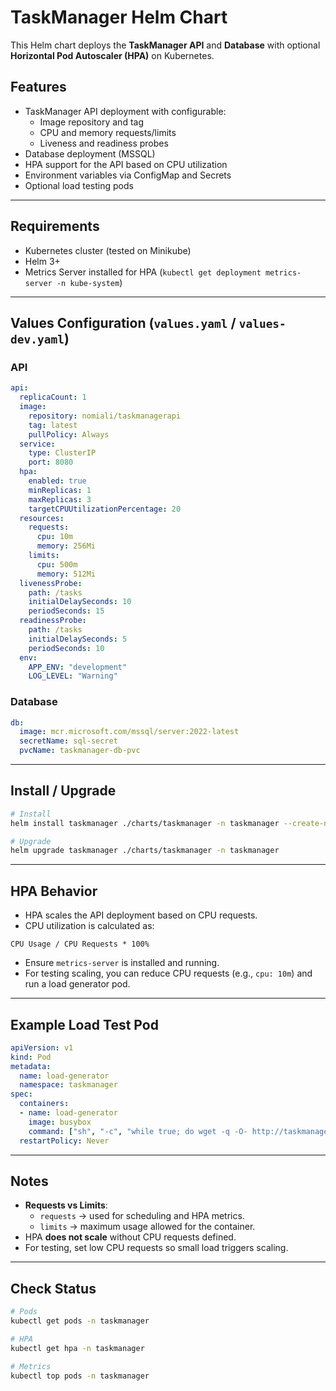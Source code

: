 # TaskManager Helm Chart

This Helm chart deploys the **TaskManager API** and **Database** with optional **Horizontal Pod Autoscaler (HPA)** on Kubernetes.

## Features

- TaskManager API deployment with configurable:
  - Image repository and tag
  - CPU and memory requests/limits
  - Liveness and readiness probes
- Database deployment (MSSQL)
- HPA support for the API based on CPU utilization
- Environment variables via ConfigMap and Secrets
- Optional load testing pods

---

## Requirements

- Kubernetes cluster (tested on Minikube)
- Helm 3+
- Metrics Server installed for HPA (`kubectl get deployment metrics-server -n kube-system`)

---

## Values Configuration (`values.yaml` / `values-dev.yaml`)

### **API**

```yaml
api:
  replicaCount: 1
  image:
    repository: nomiali/taskmanagerapi
    tag: latest
    pullPolicy: Always
  service:
    type: ClusterIP
    port: 8080
  hpa:
    enabled: true
    minReplicas: 1
    maxReplicas: 3
    targetCPUUtilizationPercentage: 20
  resources:
    requests:
      cpu: 10m
      memory: 256Mi
    limits:
      cpu: 500m
      memory: 512Mi
  livenessProbe:
    path: /tasks
    initialDelaySeconds: 10
    periodSeconds: 15
  readinessProbe:
    path: /tasks
    initialDelaySeconds: 5
    periodSeconds: 10
  env:
    APP_ENV: "development"
    LOG_LEVEL: "Warning"
```

### **Database**

```yaml
db:
  image: mcr.microsoft.com/mssql/server:2022-latest
  secretName: sql-secret
  pvcName: taskmanager-db-pvc
```

---

## Install / Upgrade

```bash
# Install
helm install taskmanager ./charts/taskmanager -n taskmanager --create-namespace

# Upgrade
helm upgrade taskmanager ./charts/taskmanager -n taskmanager
```

---

## HPA Behavior

- HPA scales the API deployment based on CPU requests.
- CPU utilization is calculated as:

```
CPU Usage / CPU Requests * 100%
```

- Ensure `metrics-server` is installed and running.
- For testing scaling, you can reduce CPU requests (e.g., `cpu: 10m`) and run a load generator pod.

---

## Example Load Test Pod

```yaml
apiVersion: v1
kind: Pod
metadata:
  name: load-generator
  namespace: taskmanager
spec:
  containers:
  - name: load-generator
    image: busybox
    command: ["sh", "-c", "while true; do wget -q -O- http://taskmanager-api:8080/tasks; done"]
  restartPolicy: Never
```

---

## Notes

- **Requests vs Limits**:
  - `requests` → used for scheduling and HPA metrics.
  - `limits` → maximum usage allowed for the container.
- HPA **does not scale** without CPU requests defined.
- For testing, set low CPU requests so small load triggers scaling.

---

## Check Status

```bash
# Pods
kubectl get pods -n taskmanager

# HPA
kubectl get hpa -n taskmanager

# Metrics
kubectl top pods -n taskmanager
```

